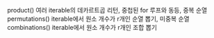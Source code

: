 product()
여러 iterable의 데카르트곱 리턴, 중첩된 for 루프와 동등, 중복 순열
permutations()
iterable에서 원소 개수가 r개인 순열 뽑기, 미중복 순열
combinations()
iterable에서 원소 개수가 r개인 조합 뽑기
